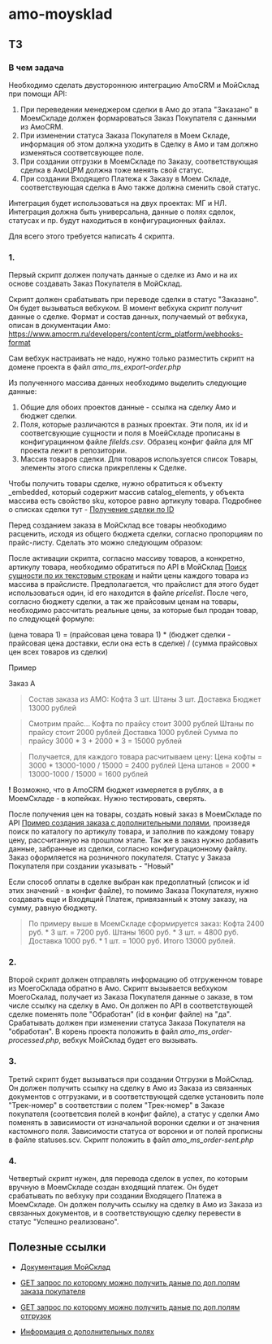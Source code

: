 # amo-moysklad

## ТЗ

### В чем задача

Необходимо сделать двустороннюю интеграцию AmoCRM и МойСклад при помощи API: 

1. При переведении менеджером сделки в Амо до этапа "Заказано" в МоемСкладе должен формароваться Заказ Покупателя с данными из АмоCRM.
2. При изменении статуса Заказа Покупателя в Моем Складе, информация об этом должна уходить в Сделку в Амо и там должно изменяться соответсвующее поле.
3. При создании отгрузки в МоемСкладе по Заказу, соответствующая сделка в АмоЦРМ должна тоже менять свой статус.
4. При создании Входящего Платежа к Заказу в Моем Складе, соответствующая сделка в Амо также должна сменить свой статус.

Интеграция будет использоваться на двух проектах: МГ и НЛ. Интеграция должна быть универсальна, данные о полях сделок, статусах и пр. будут находиться в конфигурационных файлах.

Для всего этого требуется написать 4 скрипта.

### 1. 

Первый скрипт должен получать данные о сделке из Амо и на их основе создавать Заказ Покупателя в МойСклад.

Скрипт должен срабатывать при переводе сделки в статус "Заказано". Он будет вызываться вебхуком. В момент вебхука скрипт получит данные о сделке. Формат и состав данных, получаемый от вебхука, описан в документации Амо: https://www.amocrm.ru/developers/content/crm_platform/webhooks-format

Сам вебхук настраивать не надо, нужно только разместить скрипт на домене проекта в файл *amo_ms_export-order.php*

Из полученного массива данных необходимо выделить следующие данные:

1. Общие для обоих проектов данные - ссылка на сделку Амо и бюджет сделки.
2. Поля, которые различаются в разных проектах. Эти поля, их id и соответсвующие сущности и поля в МоейСкладе прописаны в конфигурацинном файле *filelds.csv*. Образец конфиг файла для МГ проекта лежит в репозитории.
3. Массив товаров сделки. Для товаров используется список Товары, элементы этого списка прикреплены к Сделке.

Чтобы получить товары сделке, нужно обратиться к объекту _embedded, который содержит массив catalog_elements, у объекта массива есть свойство sku, которое равно артикулу товара. Подробнее о списках сделки тут - [Получение сделки по ID](https://www.amocrm.ru/developers/content/crm_platform/leads-api#lead-detail)

Перед созданием заказа в МойСклад все товары необходимо расценить, исходя из общего бюджета сделки, согласно пропорциям по прайс-листу. Сделать это можно следующим образом:

После активации скрипта, согласно массиву товаров, а конкретно, артикулу товара, необходимо обратиться по API в МойСклад [Поиск сущности по их текстовым строкам](https://dev.moysklad.ru/doc/api/remap/1.2/workbook/#workbook-fil-traciq-listanie-poisk-i-sortirowka-poisk) и найти цены каждого товара из массива в прайслисте. Предполагается, что прайслист для этого будет использоваться один, id его находится в файле *pricelist*. После чего, согласно бюджету сделки, а так же прайсовым ценам на товары, необходимо рассчитать реальные цены, за которые был продан товар, по следующей формуле:

(цена товара 1) = (прайсовая цена товара 1) * (бюджет сделки - прайсовая цена доставки, если она есть в сделке) / (сумма прайсовых цен всех товаров из сделки)

Пример

Заказ А

>Состав заказа из АМО:
>Кофта 3 шт.
>Штаны 3 шт.
>Доставка
>Бюджет 13000 рублей

>Смотрим прайс...
>Кофта по прайсу стоит 3000 рублей
>Штаны по прайсу стоит 2000 рублей
>Доставка 1000 рублей
>Сумма по прайсу 3000 * 3 + 2000 * 3 = 15000 рублей

>Получается, для каждого товара расчитываем цену:
>Цена кофты = 3000 * 13000-1000 / 15000 = 2400 рублей
>Цена штанов = 2000 * 13000-1000 / 15000 = 1600 рублей

**!** Возможно, что в AmoCRM бюджет измеряется в рублях, а в МоемСкладе - в копейках. Нужно тестировать, сверять.

После получения цен на товары, создать новый заказ в МоемСкладе по API [Пример создания заказа с дополнительными полями](https://dev.moysklad.ru/doc/api/remap/1.2/documents/#dokumenty-zakaz-pokupatelq-sozdat-zakaz-pokupatelq), произведя поиск по каталогу по артикулу товара, и заполнив по каждому товару цену, рассчитанную на прошлом этапе.
Так же в заказ нужно добавить данные, забранные из сделки, согласно конфигурационному файлу.
Заказ оформляется на розничного покупателя.
Статус у Заказа Покупателя при создании указывать - "Новый"

Если способ оплаты в сделке выбран как предоплатный (список и id этих значений - в конфиг файле), то помимо Заказа Покупателя, нужно создавать еще и Входящий Платеж, привязанный к этому заказу, на сумму, равную бюджету.

>По примеру выше в МоемСкладе сформируется заказ:
Кофта 2400 руб. * 3 шт. = 7200 руб.
Штаны 1600 руб. * 3 шт. = 4800 руб.
Доставка 1000 руб. * 1 шт. = 1000 руб.
Итого 13000 рублей.

### 2.

Второй скрипт должен отправлять информацию об отгруженном товаре из МоегоСклада обратно в Амо. 
Скрипт вызывается вебхуком МоегоСкалад, получает из Заказа Покупателя данные о заказе, в том числе ссылку на сделку в Амо. Он должен по API в соответствующей сделке поменять поле "Обработан" (id в конфиг файле) на "да".
Срабатывать должен при изменении статуса Заказа Покупателя на "обработан". В корень проекта положить в файл *amo_ms_order-processed.php*, вебхук МойСклад будет его вызывать.

### 3.

Третий скрипт будет вызываться при создании Отгрузки в МойСклад. Он должен получить ссылку на сделку в Амо из Заказа из связанных документов с отгрузками, и в соответствующей сделке установить поле "Трек-номер" в соответствии с полем "Трек-номер" в Заказе покупателя (соответсвия полей в конфиг файле), а статус у сделки Амо поменять в зависимости от изначальной воронки сделки и от значения кастомного поля. Зависимости статуса от воронки и от полей прописны в файле statuses.scv.
Скрипт положить в файл *amo_ms_order-sent.php*

### 4.
Четвертый скрипт нужен, для перевода сделок в успех, по которым вручную в МоемСкладе создан входящий платеж.
Он будет срабатывать по вебхуку при создании Входящего Платежа в МоемСкладе. Он должен получить ссылку на сделку в Амо из Заказа из связанных документов, и в соответствующую сделку перевести в статус "Успешно реализовано". 

## Полезные ссылки

* [Документация МойСклад](https://dev.moysklad.ru/)
* [GET запрос по которому можно получить даные по доп.полям заказа покупателя](https://online.moysklad.ru/api/remap/1.2/entity/customerorder/metadata/attributes)
* [GET запрос по которому можно получить даные по доп.полям отгрузок](https://online.moysklad.ru/api/remap/1.2/entity/demand/metadata/attributes)

* [Информация о дополнительных полях](https://dev.moysklad.ru/doc/api/remap/1.2/workbook/#workbook-rabota-s-dopolnitel-nymi-polqmi-cherez-json-api)
